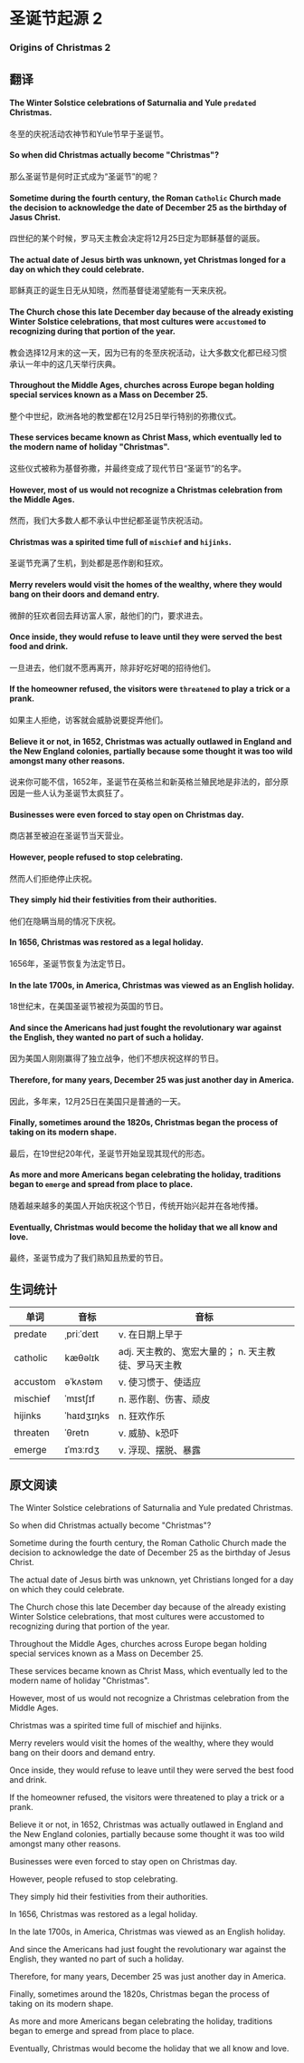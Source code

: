 # 圣诞节起源 2
### Origins of Christmas 2

## 翻译
#### The Winter Solstice celebrations of Saturnalia and Yule `predated` Christmas.
冬至的庆祝活动农神节和Yule节早于圣诞节。
#### So when did Christmas actually become "Christmas"?
那么圣诞节是何时正式成为“圣诞节”的呢？
#### Sometime during the fourth century, the Roman `Catholic` Church made the decision to acknowledge the date of December 25 as the birthday of Jasus Christ.
四世纪的某个时候，罗马天主教会决定将12月25日定为耶稣基督的诞辰。
#### The actual date of Jesus birth was unknown, yet Christmas longed for a day on which they could celebrate.
耶稣真正的诞生日无从知晓，然而基督徒渴望能有一天来庆祝。
#### The Church chose this late December day because of the already existing Winter Solstice celebrations, that most cultures were `accustomed` to recognizing during that portion of the year.
教会选择12月末的这一天，因为已有的冬至庆祝活动，让大多数文化都已经习惯承认一年中的这几天举行庆典。
#### Throughout the Middle Ages, churches across Europe began holding special services known as a Mass on December 25.
整个中世纪，欧洲各地的教堂都在12月25日举行特别的弥撒仪式。
#### These services became known as Christ Mass, which eventually led to the modern name of holiday "Christmas".
这些仪式被称为基督弥撒，并最终变成了现代节日“圣诞节”的名字。
#### However, most of us would not recognize a Christmas celebration from the Middle Ages.
然而，我们大多数人都不承认中世纪都圣诞节庆祝活动。
#### Christmas was a spirited time full of `mischief` and `hijinks`.
圣诞节充满了生机，到处都是恶作剧和狂欢。
#### Merry revelers would visit the homes of the wealthy, where they would bang on their doors and demand entry.
微醉的狂欢者回去拜访富人家，敲他们的门，要求进去。
#### Once inside, they would refuse to leave until they were served the best food and drink.
一旦进去，他们就不愿再离开，除非好吃好喝的招待他们。
#### If the homeowner refused, the visitors were `threatened` to play a trick or a prank.
如果主人拒绝，访客就会威胁说要捉弄他们。
#### Believe it or not, in 1652, Christmas was actually outlawed in England and the New England colonies, partially because some thought it was too wild amongst many other reasons.
说来你可能不信，1652年，圣诞节在英格兰和新英格兰殖民地是非法的，部分原因是一些人认为圣诞节太疯狂了。
#### Businesses were even forced to stay open on Christmas day.
商店甚至被迫在圣诞节当天营业。
#### However, people refused to stop celebrating.
然而人们拒绝停止庆祝。
#### They simply hid their festivities from their authorities.
他们在隐瞒当局的情况下庆祝。
#### In 1656, Christmas was restored as a legal holiday.
1656年，圣诞节恢复为法定节日。
#### In the late 1700s, in America, Christmas was viewed as an English holiday.
18世纪末，在美国圣诞节被视为英国的节日。
#### And since the Americans had just fought the revolutionary war against the English, they wanted no part of such a holiday.
因为美国人刚刚赢得了独立战争，他们不想庆祝这样的节日。
#### Therefore, for many years, December 25 was just another day in America.
因此，多年来，12月25日在美国只是普通的一天。
#### Finally, sometimes around the 1820s, Christmas began the process of taking on its modern shape.
最后，在19世纪20年代，圣诞节开始呈现其现代的形态。
#### As more and more Americans began celebrating the holiday, traditions began to `emerge` and spread from place to place.
随着越来越多的美国人开始庆祝这个节日，传统开始兴起并在各地传播。
#### Eventually, Christmas would become the holiday that we all know and love.
最终，圣诞节成为了我们熟知且热爱的节日。

## 生词统计
| 单词 | 音标 | 音标 |
|-|-|-|
| predate | ˌpriːˈdeɪt | v. 在日期上早于 |
| catholic | kæθəlɪk | adj. 天主教的、宽宏大量的； n. 天主教徒、罗马天主教 |
| accustom | əˈkʌstəm | v. 使习惯于、使适应 |
| mischief | ˈmɪstʃɪf | n. 恶作剧、伤害、顽皮 |
| hijinks | ˈhaɪdʒɪŋks | n. 狂欢作乐 |
| threaten | ˈθretn | v. 威胁、k恐吓 |
| emerge | ɪˈmɜːrdʒ | v. 浮现、摆脱、暴露 |

## 原文阅读
The Winter Solstice celebrations of Saturnalia and Yule predated Christmas.

So when did Christmas actually become "Christmas"?

Sometime during the fourth century, the Roman Catholic Church made the decision to acknowledge the date of December 25 as the birthday of Jesus Christ.

The actual date of Jesus birth was unknown, yet Christians longed for a day on which they could celebrate.

The Church chose this late December day because of the already existing Winter Solstice celebrations, that most cultures were accustomed to recognizing during that portion of the year.

Throughout the Middle Ages, churches across Europe began holding special services known as a Mass on December 25.

These services became known as Christ Mass, which eventually led to the modern name of holiday "Christmas".

However, most of us would not recognize a Christmas celebration from the Middle Ages.

Christmas was a spirited time full of mischief and hijinks.

Merry revelers would visit the homes of the wealthy, where they would bang on their doors and demand entry.

Once inside, they would refuse to leave until they were served the best food and drink.

If the homeowner refused, the visitors were threatened to play a trick or a prank.

Believe it or not, in 1652, Christmas was actually outlawed in England and the New England colonies, partially because some thought it was too wild amongst many other reasons.

Businesses were even forced to stay open on Christmas day.

However, people refused to stop celebrating.

They simply hid their festivities from their authorities.

In 1656, Christmas was restored as a legal holiday.

In the late 1700s, in America, Christmas was viewed as an English holiday.

And since the Americans had just fought the revolutionary war against the English, they wanted no part of such a holiday.

Therefore, for many years, December 25 was just another day in America.

Finally, sometimes around the 1820s, Christmas began the process of taking on its modern shape.

As more and more Americans began celebrating the holiday, traditions began to emerge and spread from place to place.

Eventually, Christmas would become the holiday that we all know and love.

<src-rtyAudio :src="'https://rtyxmd.gitee.io/rtyresources2019/2019-September/Origins of Christmas 2.mp3'"></src-rtyAudio>